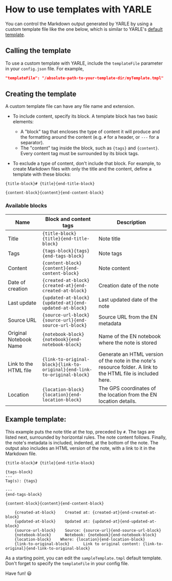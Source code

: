 # How to use templates with YARLE

You can control the Markdown output generated by YARLE by using a custom template file like the one below, which is similar to YARLE's [default template](./src/utils/templates/default-template.ts).

## Calling the template
To use a custom template with YARLE, include the `templateFile` parameter in your `config.json` file. For example, 

```json
"templateFile": "/absolute-path-to-your-template-dir/myTemplate.tmpl"
```

## Creating the template

A custom template file can have any file name and extension.

- To include content, specify its block. A template block has two basic elements:
    - A "block" tag that encloses the type of content it will produce and the formatting around the content (e.g. `#` for a header, or `---` for a separator).
    - The "content" tag inside the block, such as `{tags}` and `{content}`. Every content tag must be surrounded by its block tags.

- To exclude a type of content, don't include that block. For example, to create Markdown files with only the title and the content, define a template with these blocks:

```
{title-block}# {title}{end-title-block}

{content-block}{content}{end-content-block}
```

### Available blocks

| Name | Block and content tags | Description |
|-|-|-|
| Title | `{title-block}{title}{end-title-block}` | Note title |
| Tags | `{tags-block}{tags}{end-tags-block}` | Note tags |
| Content | `{content-block}{content}{end-content-block}` | Note content |
| Date of creation | `{created-at-block}{created-at}{end-created-at-block}` | Creation date of the note |
| Last update | `{updated-at-block}{updated-at}{end-updated-at-block}` | Last updated date of the note |
| Source URL | `{source-url-block}{source-url}{end-source-url-block}` | Source URL from the EN metadata|
| Original Notebook Name | `{notebook-block}{notebook}{end-notebook-block}` | Name of the EN notebook where the note is stored |
| Link to the HTML file | `{link-to-original-block}{link-to-original}{end-link-to-original-block}` | Generate an HTML version of the note in the note's resource folder. A link to the HTML file is included here. |
| Location | `{location-block}{location}{end-location-block}` | The GPS coordinates of the location from the EN location details. |

## Example template:

This example puts the note title at the top, preceded by `#`. The tags are listed next, surrounded by horizontal rules. The note content follows. Finally, the note's metadata is included, indented, at the bottom of the note. The output also includes an HTML version of the note, with a link to it in the Markdown file.

```
{title-block}# {title}{end-title-block}

{tags-block}
---
Tag(s): {tags}

---
{end-tags-block}

{content-block}{content}{end-content-block}

    {created-at-block}    Created at: {created-at}{end-created-at-block}
    {updated-at-block}    Updated at: {updated-at}{end-updated-at-block}
    {source-url-block}    Source: {source-url}{end-source-url-block}
    {notebook-block}      Notebook: {notebook}{end-notebook-block}
    {location-block}    Where: {location}{end-location-block}    
    {link-to-original-block}      Link to original content: {link-to-original}{end-link-to-original-block}
```


As a starting point, you can edit the `sampleTemplate.tmpl` default template. Don't forget to specify the `templateFile` in your config file.

Have fun! 😃
